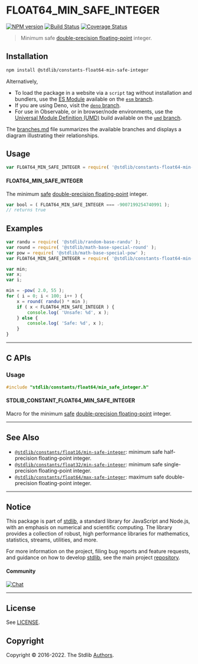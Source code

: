 <!--

@license Apache-2.0

Copyright (c) 2018 The Stdlib Authors.

Licensed under the Apache License, Version 2.0 (the "License");
you may not use this file except in compliance with the License.
You may obtain a copy of the License at

   http://www.apache.org/licenses/LICENSE-2.0

Unless required by applicable law or agreed to in writing, software
distributed under the License is distributed on an "AS IS" BASIS,
WITHOUT WARRANTIES OR CONDITIONS OF ANY KIND, either express or implied.
See the License for the specific language governing permissions and
limitations under the License.

-->

# FLOAT64_MIN_SAFE_INTEGER

[![NPM version][npm-image]][npm-url] [![Build Status][test-image]][test-url] [![Coverage Status][coverage-image]][coverage-url] <!-- [![dependencies][dependencies-image]][dependencies-url] -->

> Minimum safe [double-precision floating-point][ieee754] integer.

<section class="installation">

## Installation

```bash
npm install @stdlib/constants-float64-min-safe-integer
```

Alternatively,

-   To load the package in a website via a `script` tag without installation and bundlers, use the [ES Module][es-module] available on the [`esm` branch][esm-url].
-   If you are using Deno, visit the [`deno` branch][deno-url].
-   For use in Observable, or in browser/node environments, use the [Universal Module Definition (UMD)][umd] build available on the [`umd` branch][umd-url].

The [branches.md][branches-url] file summarizes the available branches and displays a diagram illustrating their relationships.

</section>

<section class="usage">

## Usage

```javascript
var FLOAT64_MIN_SAFE_INTEGER = require( '@stdlib/constants-float64-min-safe-integer' );
```

#### FLOAT64_MIN_SAFE_INTEGER

The minimum [safe][safe-integers] [double-precision floating-point][ieee754] integer.

```javascript
var bool = ( FLOAT64_MIN_SAFE_INTEGER === -9007199254740991 );
// returns true
```

</section>

<!-- /.usage -->

<section class="examples">

## Examples

<!-- eslint no-undef: "error" -->

```javascript
var randu = require( '@stdlib/random-base-randu' );
var round = require( '@stdlib/math-base-special-round' );
var pow = require( '@stdlib/math-base-special-pow' );
var FLOAT64_MIN_SAFE_INTEGER = require( '@stdlib/constants-float64-min-safe-integer' );

var min;
var x;
var i;

min = -pow( 2.0, 55 );
for ( i = 0; i < 100; i++ ) {
    x = round( randu() * min );
    if ( x < FLOAT64_MIN_SAFE_INTEGER ) {
        console.log( 'Unsafe: %d', x );
    } else {
        console.log( 'Safe: %d', x );
    }
}
```

</section>

<!-- /.examples -->

<!-- C interface documentation. -->

* * *

<section class="c">

## C APIs

<!-- Section to include introductory text. Make sure to keep an empty line after the intro `section` element and another before the `/section` close. -->

<section class="intro">

</section>

<!-- /.intro -->

<!-- C usage documentation. -->

<section class="usage">

### Usage

```c
#include "stdlib/constants/float64/min_safe_integer.h"
```

#### STDLIB_CONSTANT_FLOAT64_MIN_SAFE_INTEGER

Macro for the minimum [safe][safe-integers] [double-precision floating-point][ieee754] integer.

</section>

<!-- /.usage -->

<!-- C API usage notes. Make sure to keep an empty line after the `section` element and another before the `/section` close. -->

<section class="notes">

</section>

<!-- /.notes -->

<!-- C API usage examples. -->

<section class="examples">

</section>

<!-- /.examples -->

</section>

<!-- /.c -->

<!-- Section for related `stdlib` packages. Do not manually edit this section, as it is automatically populated. -->

<section class="related">

* * *

## See Also

-   <span class="package-name">[`@stdlib/constants/float16/min-safe-integer`][@stdlib/constants/float16/min-safe-integer]</span><span class="delimiter">: </span><span class="description">minimum safe half-precision floating-point integer.</span>
-   <span class="package-name">[`@stdlib/constants/float32/min-safe-integer`][@stdlib/constants/float32/min-safe-integer]</span><span class="delimiter">: </span><span class="description">minimum safe single-precision floating-point integer.</span>
-   <span class="package-name">[`@stdlib/constants/float64/max-safe-integer`][@stdlib/constants/float64/max-safe-integer]</span><span class="delimiter">: </span><span class="description">maximum safe double-precision floating-point integer.</span>

</section>

<!-- /.related -->

<!-- Section for all links. Make sure to keep an empty line after the `section` element and another before the `/section` close. -->


<section class="main-repo" >

* * *

## Notice

This package is part of [stdlib][stdlib], a standard library for JavaScript and Node.js, with an emphasis on numerical and scientific computing. The library provides a collection of robust, high performance libraries for mathematics, statistics, streams, utilities, and more.

For more information on the project, filing bug reports and feature requests, and guidance on how to develop [stdlib][stdlib], see the main project [repository][stdlib].

#### Community

[![Chat][chat-image]][chat-url]

---

## License

See [LICENSE][stdlib-license].


## Copyright

Copyright &copy; 2016-2022. The Stdlib [Authors][stdlib-authors].

</section>

<!-- /.stdlib -->

<!-- Section for all links. Make sure to keep an empty line after the `section` element and another before the `/section` close. -->

<section class="links">

[npm-image]: http://img.shields.io/npm/v/@stdlib/constants-float64-min-safe-integer.svg
[npm-url]: https://npmjs.org/package/@stdlib/constants-float64-min-safe-integer

[test-image]: https://github.com/stdlib-js/constants-float64-min-safe-integer/actions/workflows/test.yml/badge.svg?branch=main
[test-url]: https://github.com/stdlib-js/constants-float64-min-safe-integer/actions/workflows/test.yml?query=branch:main

[coverage-image]: https://img.shields.io/codecov/c/github/stdlib-js/constants-float64-min-safe-integer/main.svg
[coverage-url]: https://codecov.io/github/stdlib-js/constants-float64-min-safe-integer?branch=main

<!--

[dependencies-image]: https://img.shields.io/david/stdlib-js/constants-float64-min-safe-integer.svg
[dependencies-url]: https://david-dm.org/stdlib-js/constants-float64-min-safe-integer/main

-->

[chat-image]: https://img.shields.io/gitter/room/stdlib-js/stdlib.svg
[chat-url]: https://gitter.im/stdlib-js/stdlib/

[stdlib]: https://github.com/stdlib-js/stdlib

[stdlib-authors]: https://github.com/stdlib-js/stdlib/graphs/contributors

[umd]: https://github.com/umdjs/umd
[es-module]: https://developer.mozilla.org/en-US/docs/Web/JavaScript/Guide/Modules

[deno-url]: https://github.com/stdlib-js/constants-float64-min-safe-integer/tree/deno
[umd-url]: https://github.com/stdlib-js/constants-float64-min-safe-integer/tree/umd
[esm-url]: https://github.com/stdlib-js/constants-float64-min-safe-integer/tree/esm
[branches-url]: https://github.com/stdlib-js/constants-float64-min-safe-integer/blob/main/branches.md

[stdlib-license]: https://raw.githubusercontent.com/stdlib-js/constants-float64-min-safe-integer/main/LICENSE

[safe-integers]: http://www.2ality.com/2013/10/safe-integers.html

[ieee754]: https://en.wikipedia.org/wiki/IEEE_754-1985

<!-- <related-links> -->

[@stdlib/constants/float16/min-safe-integer]: https://github.com/stdlib-js/constants-float16-min-safe-integer

[@stdlib/constants/float32/min-safe-integer]: https://github.com/stdlib-js/constants-float32-min-safe-integer

[@stdlib/constants/float64/max-safe-integer]: https://github.com/stdlib-js/constants-float64-max-safe-integer

<!-- </related-links> -->

</section>

<!-- /.links -->
